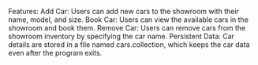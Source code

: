 Features:
Add Car: Users can add new cars to the showroom with their name, model, and size.
Book Car: Users can view the available cars in the showroom and book them.
Remove Car: Users can remove cars from the showroom inventory by specifying the car name.
Persistent Data: Car details are stored in a file named cars.collection, which keeps the car data even after the program exits.
